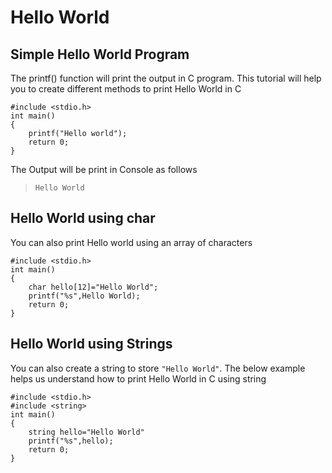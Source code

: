 # Hello World
## Simple Hello World Program
The printf() function will print the output in C program.
This tutorial will help you to create different methods to print Hello World in C
```
#include <stdio.h>
int main()
{
    printf("Hello world");
    return 0;
}
```
The Output will be print in Console as follows
>`Hello World`

## Hello World using char

You can also print Hello world using an array of characters
```
#include <stdio.h>
int main()
{
    char hello[12]="Hello World";
    printf("%s",Hello World);
    return 0;
}
```
## Hello World using Strings

You can also create a string to store `"Hello World"`.
The below example helps us understand how to print Hello World in C using string
```
#include <stdio.h>
#include <string>
int main()
{
    string hello="Hello World"
    printf("%s",hello);
    return 0;
}
```
